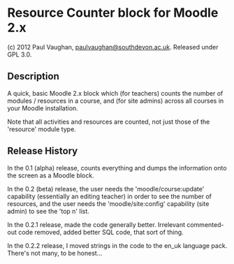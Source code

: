 # Resource Counter block for Moodle 2.x

(c) 2012 Paul Vaughan, paulvaughan@southdevon.ac.uk. Released under GPL 3.0. 

## Description

A quick, basic Moodle 2.x block which (for teachers) counts the number of modules / resources in a course, and (for site admins) across all courses in your Moodle installation.

Note that all activities and resources are counted, not just those of the 'resource' module type.

## Release History

In the 0.1 (alpha) release, counts everything and dumps the information onto the screen as a Moodle block.

In the 0.2 (beta) release, the user needs the 'moodle/course:update' capability (essentially an editing teacher) in order to see the number of resources, and the user needs the 'moodle/site:config' capability (site admin) to see the 'top n' list.

In the 0.2.1 release, made the code generally better. Irrelevant commented-out code removed, added better SQL code, that sort of thing.

In the 0.2.2 release, I moved strings in the code to the en_uk language pack. There's not many, to be honest...